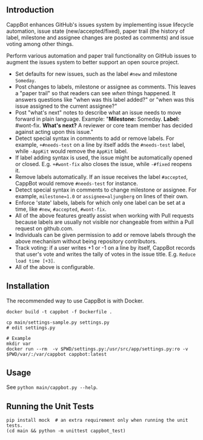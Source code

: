 Introduction
------------

CappBot enhances GitHub's issues system by implementing issue lifecycle automation, issue state (new/accepted/fixed), paper trail (the history of label, milestone and assignee changes are posted as comments) and issue voting among other things.

Perform various automation and paper trail functionality on GitHub issues to augment the issues system to better support an open source project.

* Set defaults for new issues, such as the label `#new` and milestone `Someday`.
* Post changes to labels, milestone or assignee as comments. This leaves a "paper trail" so that readers can see *when* things happened. It answers questions like "when was this label added?" or "when was this issue assigned to the current assignee?"
* Post "what's next" notes to describe what an issue needs to move forward in plain language. Example: "**Milestone:** Someday.  **Label:** #wont-fix.  **What's next?** A reviewer or core team member has decided against acting upon this issue."
* Detect special syntax in comments to add or remove labels. For example, `+#needs-test` on a line by itself adds the `#needs-test` label, while `-AppKit` would remove the `AppKit` label.
* If label adding syntax is used, the issue might be automatically opened or closed. E.g. `+#wont-fix` also closes the issue, while `-#fixed` reopens it.
* Remove labels automatically. If an issue receives the label `#accepted`, CappBot would remove `#needs-test` for instance.
* Detect special syntax in comments to change milestone or assignee. For example, `milestone=1.0` or `assignee=aljungberg` on lines of their own.
* Enforce 'state' labels, labels for which only one label can be set at a time, like `#new`, `#accepted`, `#wont-fix`.
* All of the above features greatly assist when working with Pull requests because labels are usually not visible nor changeable from within a Pull request on github.com.
* Individuals can be given permission to add or remove labels through the above mechanism without being repository contributors.
* Track voting: if a user writes +1 or -1 on a line by itself, CappBot records that user's vote and writes the tally of votes in the issue title. E.g. `Reduce load time [+3]`.
* All of the above is configurable.

Installation
------------

The recommended way to use CappBot is with Docker.

    docker build -t cappbot -f Dockerfile .
    
    cp main/settings-sample.py settings.py
    # edit settings.py

    # Example
    mkdir var    
    docker run --rm  -v $PWD/settings.py:/usr/src/app/settings.py:ro -v $PWD/var/:/var/cappbot cappbot:latest

Usage
-----

See `python main/cappbot.py --help`.

Running the Unit Tests
----------------------

    pip install mock  # an extra requirement only when running the unit tests.
    (cd main && python -m unittest cappbot_test)

